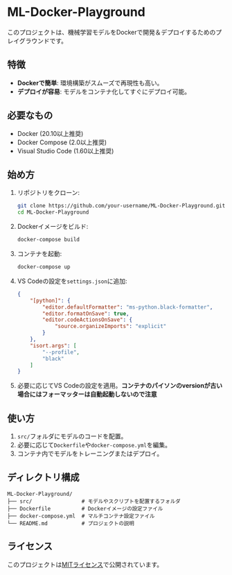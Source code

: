 # ML-Docker-Playground

このプロジェクトは、機械学習モデルをDockerで開発＆デプロイするためのプレイグラウンドです。

## 特徴

- **Dockerで簡単**: 環境構築がスムーズで再現性も高い。
- **デプロイが容易**: モデルをコンテナ化してすぐにデプロイ可能。

## 必要なもの

- Docker (20.10以上推奨)
- Docker Compose (2.0以上推奨)
- Visual Studio Code (1.60以上推奨)

## 始め方

1. リポジトリをクローン:
    ```bash
    git clone https://github.com/your-username/ML-Docker-Playground.git
    cd ML-Docker-Playground
    ```

2. Dockerイメージをビルド:
    ```bash
    docker-compose build
    ```

3. コンテナを起動:
    ```bash
    docker-compose up
    ```

4. VS Codeの設定を`settings.json`に追加:　　

    ```json
    {
        "[python]": {
            "editor.defaultFormatter": "ms-python.black-formatter",
            "editor.formatOnSave": true,
            "editor.codeActionsOnSave": {
                "source.organizeImports": "explicit"
            }
        },
        "isort.args": [
            "--profile",
            "black"
        ]
    }
    ```

5. 必要に応じてVS Codeの設定を適用。**コンテナのパイソンのversionが古い場合にはフォーマッターは自動起動しないので注意**

## 使い方

1. `src/`フォルダにモデルのコードを配置。
2. 必要に応じて`Dockerfile`や`docker-compose.yml`を編集。
3. コンテナ内でモデルをトレーニングまたはデプロイ。

## ディレクトリ構成

```
ML-Docker-Playground/
├── src/                # モデルやスクリプトを配置するフォルダ
├── Dockerfile          # Dockerイメージの設定ファイル
├── docker-compose.yml  # マルチコンテナ設定ファイル
└── README.md           # プロジェクトの説明
```

## ライセンス

このプロジェクトは[MITライセンス](LICENSE)で公開されています。

